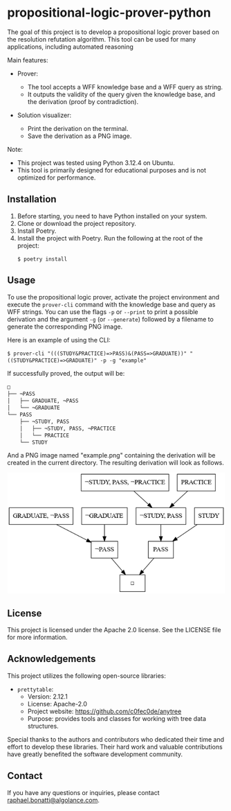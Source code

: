 # propositional-logic-prover-python
The goal of this project is to develop a propositional logic prover based on the resolution refutation algorithm. This tool can be used for many applications, including automated reasoning

Main features:
- Prover:
    - The tool accepts a WFF knowledge base and a WFF query as string.
    - It outputs the validity of the query given the knowledge base, and the derivation (proof by contradiction).

- Solution visualizer:
    - Print the derivation on the terminal.
    - Save the derivation as a PNG image.

Note:
- This project was tested using Python 3.12.4 on Ubuntu.
- This tool is primarily designed for educational purposes and is not optimized for performance.

## Installation
1. Before starting, you need to have Python installed on your system.
2. Clone or download the project repository.
3. Install Poetry.
4. Install the project with Poetry. Run the following at the root of the project:
    ```shell
    $ poetry install
    ```

## Usage

To use the propositional logic prover, activate the project environment and execute the `prover-cli` command with the knowledge base and query as WFF strings. You can use the flags `-p` or `--print` to print a possible derivation and the argument `-g` (or `--generate`) followed by a filename to generate the corresponding PNG image.

Here is an example of using the CLI:
```shell
$ prover-cli "(((STUDY&PRACTICE)=>PASS)&(PASS=>GRADUATE))" "((STUDY&PRACTICE)=>GRADUATE)" -p -g "example"
```

If successfully proved, the output will be:
```
□
├── ¬PASS
│   ├── GRADUATE, ¬PASS
│   └── ¬GRADUATE
└── PASS
    ├── ¬STUDY, PASS
    │   ├── ¬STUDY, PASS, ¬PRACTICE
    │   └── PRACTICE
    └── STUDY
```

And a PNG image named "example.png" containing the derivation will be created in the current directory. The resulting derivation will look as follows.

![The derivation example](images/example.png)


## License
This project is licensed under the Apache 2.0 license.
See the LICENSE file for more information.

## Acknowledgements
This project utilizes the following open-source libraries:
- `prettytable`:
    - Version: 2.12.1
    - License: Apache-2.0
    - Project website: https://github.com/c0fec0de/anytree
    - Purpose: provides tools and classes for working with tree data structures.

Special thanks to the authors and contributors who dedicated their time and effort to develop these libraries. Their hard work and valuable contributions have greatly benefited the software development community.

## Contact
If you have any questions or inquiries, please contact raphael.bonatti@algolance.com.
